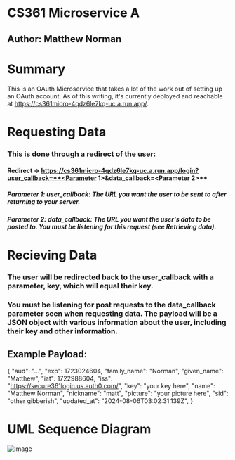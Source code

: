 # CS361 Microservice A
## Author: Matthew Norman

# Summary

This is an OAuth Microservice that takes a lot of the work out of setting up an OAuth account. As of this writing, it's currently deployed and reachable at https://cs361micro-4qdz6le7kq-uc.a.run.app/.

# Requesting Data

### This is done through a redirect of the user: 

#### Redirect => https://cs361micro-4qdz6le7kq-uc.a.run.app/login?user_callback=**<Parameter 1>**&data_callback=**<Parameter 2>** 

##### Parameter 1: user_callback: The URL you want the user to be sent to after returning to your server.

##### Parameter 2: data_callback: The URL you want the user's data to be posted to. You must be listening for this request (see Retrieving data).

# Recieving Data 

### The user will be redirected back to the user_callback with a parameter, key, which will equal their key. 
### You must be listening for post requests to the data_callback parameter seen when requesting data. The payload will be a JSON object with various information about the user, including their key and other information.

## Example Payload:

{
        "aud": "...",
        "exp": 1723024604,
        "family_name": "Norman",
        "given_name": "Matthew",
        "iat": 1722988604,
        "iss": "https://secure361login.us.auth0.com/",
        "key": "your key here",
        "name": "Matthew Norman",
        "nickname": "matt",
        "picture": "your picture here",
        "sid": "other gibberish",
        "updated_at": "2024-08-06T03:02:31.139Z",
    }

# UML Sequence Diagram
![image](https://github.com/user-attachments/assets/d3ba4eb1-3ce4-4af5-af53-0144c127f170)
